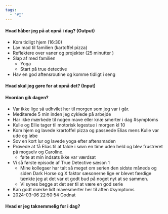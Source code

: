 ```yaml
---
tags:
  - "#📅"
---
```

#### Hvad håber jeg på at opnå i dag? (Output)
- Kom tidligt hjem (16:30)
- Lav mad til familien (kartoffel pizza)
- Reflektere over vaner og projekter (25 minutter )
- Slap af med familien 
	- Yoga
	- Start på true detective 
- Hav en god aftensroutine og komme tidligt i seng 

#### Hvad skal jeg gøre for at opnå det? (Input)


#### Hvordan gik dagen?
- Var ikke lige så udhvilet her til morgen som jeg var i går. 
- Mediterede 5 min inden jeg cyklede på arbejde 
- Har ikke mærkede til nogen mave eller knæ smerter i dag #symptoms 
- Kulle og Ellie tager til motorisk legestue i morgen  kl 10
- Kom hjem og lavede krartoffel pizza og passeede Elias mens Kulle var ude og løbe 
- Sov en kort lur og lavede yoga efter aftensmaden 
- Prøvede at få Elias til at falde i søvn en time uden held og blev frustreret på mogselv og Caroline.
	- følte at min indsats ikke var værdsat 
- Vi så første episode af True Detective sæson 1
	- Mine kollegaer har talt så meget om serien den sidste måneds og siden Dark Horse og X faktor sæsonerne lige er blevet færdige tænkte jeg at det var et godt bud på noget nyt at se sammen.
	- Vi synes begge at det ser til at være en god serie 
- Kan godt mærke lidt mavesmerter her til aften #symptoms 
- 2024-03-06  22:50:54 Godnat 

#### Hvad er jeg taknemmelig for i dag? 